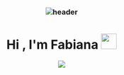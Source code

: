 <h3 align="center">
  <p align="center">
    <img src="./coding-background-9izlympnd0ovmpli.jpg" alt="header" />
  </p>
  </h3>
<h1 align="center">Hi , I'm Fabiana <img src="https://media.giphy.com/media/hvRJCLFzcasrR4ia7z/giphy.gif" width="35"></h1>
<p align="center">
  <a href="https://github.com/DenverCoder1/readme-typing-svg"><img src="https://readme-typing-svg.herokuapp.com?font=Time+New+Roman&color=%23C8BE25&size=25&center=true&vCenter=true&width=600&height=100&lines=Juion+Software+Developer;Fast+Learner;Proactive;Flexible;Good+Time+Management;Team+Player"></a>
</p>
<br>
  
